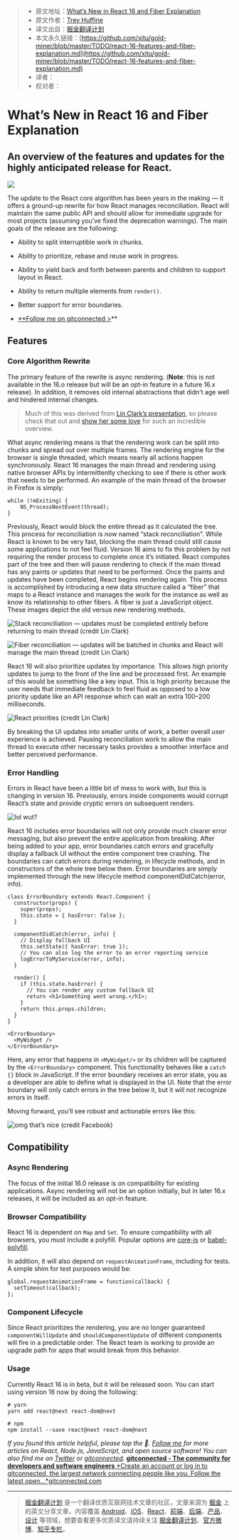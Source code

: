 
> * 原文地址：[What’s New in React 16 and Fiber Explanation](https://edgecoders.com/react-16-features-and-fiber-explanation-e779544bb1b7)
> * 原文作者：[Trey Huffine](https://edgecoders.com/@treyhuffine?source=post_header_lockup)
> * 译文出自：[掘金翻译计划](https://github.com/xitu/gold-miner)
> * 本文永久链接：[https://github.com/xitu/gold-miner/blob/master/TODO/react-16-features-and-fiber-explanation.md](https://github.com/xitu/gold-miner/blob/master/TODO/react-16-features-and-fiber-explanation.md)
> * 译者：
> * 校对者：

# What’s New in React 16 and Fiber Explanation

## An overview of the features and updates for the highly anticipated release for React.

![](https://cdn-images-1.medium.com/max/2100/1*i3hzpSEiEEMTuWIYviYweQ.png)

The update to the React core algorithm has been years in the making — it offers a ground-up rewrite for how React manages reconciliation. React will maintain the same public API and should allow for immediate upgrade for most projects (assuming you’ve fixed the deprecation warnings). The main goals of the release are the following:

* Ability to split interruptible work in chunks.

* Ability to prioritize, rebase and reuse work in progress.

* Ability to yield back and forth between parents and children to support layout in React.

* Ability to return multiple elements from `render()`.

* Better support for error boundaries.

* [**Follow me on gitconnected >](https://gitconnected.com/treyhuffine)**

## Features

### Core Algorithm Rewrite

The primary feature of the rewrite is async rendering. (**Note**: this is not available in the 16.o release but will be an opt-in feature in a future 16.x release). In addition, it removes old internal abstractions that didn’t age well and hindered internal changes.

> Much of this was derived from [Lin Clark’s presentation](https://www.youtube.com/watch?v=ZCuYPiUIONs), so please check that out and [show her some love](https://twitter.com/linclark) for such an incredible overview.

What async rendering means is that the rendering work can be split into chunks and spread out over multiple frames. The rendering engine for the browser is single threaded, which means nearly all actions happen synchronously. React 16 manages the main thread and rendering using native browser APIs by intermittently checking to see if there is other work that needs to be performed. An example of the main thread of the browser in Firefox is simply:

```
while (!mExiting) {
    NS_ProcessNextEvent(thread);
}
```

Previously, React would block the entire thread as it calculated the tree. This process for reconciliation is now named “stack reconciliation”. While React is known to be very fast, blocking the main thread could still cause some applications to not feel fluid. Version 16 aims to fix this problem by not requiring the render process to complete once it’s initiated. React computes part of the tree and then will pause rendering to check if the main thread has any paints or updates that need to be performed. Once the paints and updates have been completed, React begins rendering again. This process is accomplished by introducing a new data structure called a “fiber” that maps to a React instance and manages the work for the instance as well as know its relationship to other fibers. A fiber is just a JavaScript object. These images depict the old versus new rendering methods.

![Stack reconciliation — updates must be completed entirely before returning to main thread (credit Lin Clark)](https://cdn-images-1.medium.com/max/3304/1*QtyRyjiedObq7_khCw5GlA.png)

![Fiber reconciliation — updates will be batched in chunks and React will manage the main thread (credit Lin Clark)](https://cdn-images-1.medium.com/max/2000/1*LEPjfYL6Bd4nkcCRMB6vog.png)

React 16 will also prioritize updates by importance. This allows high priority updates to jump to the front of the line and be processed first. An example of this would be something like a key input. This is high priority because the user needs that immediate feedback to feel fluid as opposed to a low priority update like an API response which can wait an extra 100–200 milliseconds.

![React priorities (credit Lin Clark)](https://cdn-images-1.medium.com/max/3428/1*RZYe9LuwfybI9zDxCL28NQ.png)

By breaking the UI updates into smaller units of work, a better overall user experience is achieved. Pausing reconciliation work to allow the main thread to execute other necessary tasks provides a smoother interface and better perceived performance.

### Error Handling

Errors in React have been a little bit of mess to work with, but this is changing in version 16. Previously, errors inside components would corrupt React’s state and provide cryptic errors on subsequent renders.

![lol wut?](https://cdn-images-1.medium.com/max/2000/1*BLyT8jKqOPRAKt_iUXCNeg.png)

React 16 includes error boundaries will not only provide much clearer error messaging, but also prevent the entire application from breaking. After being added to your app, error boundaries catch errors and gracefully display a fallback UI without the entire component tree crashing. The boundaries can catch errors during rendering, in lifecycle methods, and in constructors of the whole tree below them. Error boundaries are simply implemented through the new lifecycle method componentDidCatch(error, info).

```
class ErrorBoundary extends React.Component {
  constructor(props) {
    super(props);
    this.state = { hasError: false };
  }

  componentDidCatch(error, info) {
    // Display fallback UI
    this.setState({ hasError: true });
    // You can also log the error to an error reporting service
    logErrorToMyService(error, info);
  }

  render() {
    if (this.state.hasError) {
      // You can render any custom fallback UI
      return <h1>Something went wrong.</h1>;
    }
    return this.props.children;
  }
}

<ErrorBoundary>
  <MyWidget />
</ErrorBoundary>
```

Here, any error that happens in `<MyWidget/>` or its children will be captured by the `<ErrorBoundary>` component. This functionality behaves like a `catch {}` block in JavaScript. If the error boundary receives an error state, you as a developer are able to define what is displayed in the UI. Note that the error boundary will only catch errors in the tree below it, but it will not recognize errors in itself.

Moving forward, you’ll see robust and actionable errors like this:

![omg that’s nice (credit Facebook)](https://cdn-images-1.medium.com/max/3202/1*Icy2gSlrGAifYrI-cNddIg.png)

## Compatibility

### Async Rendering

The focus of the initial 16.0 release is on compatibility for existing applications. Async rendering will not be an option initially, but in later 16.x releases, it will be included as an opt-in feature.

### Browser Compatibility

React 16 is dependent on `Map` and `Set`. To ensure compatibility with all browsers, you must include a polyfill. Popular options are [core-js](https://github.com/zloirock/core-js) or [babel-polyfill](https://babeljs.io/docs/usage/polyfill/).

In addition, it will also depend on `requestAnimationFrame`, including for tests. A simple shim for test purposes would be:

```
global.requestAnimationFrame = function(callback) {
  setTimeout(callback);
};
```

### Component Lifecycle

Since React prioritizes the rendering, you are no longer guaranteed `componentWillUpdate` and `shouldComponentUpdate` of different components will fire in a predictable order. The React team is working to provide an upgrade path for apps that would break from this behavior.

### Usage

Currently React 16 is in beta, but it will be released soon. You can start using version 16 now by doing the following:

```
# yarn
yarn add react@next react-dom@next

# npm
npm install --save react@next react-dom@next
```

*If you found this article helpful, please tap the *👏*. [Follow me](https://medium.com/@treyhuffine) for more articles on React, Node.js, JavaScript, and open source software! You can also find me on [Twitter](https://twitter.com/twitter) or [gitconnected](https://gitconnected.com/treyhuffine).*
[**gitconnected - The community for developers and software engineers**
*Create an account or log in to gitconnected, the largest network connecting people like you. Follow the latest open…*gitconnected.com](https://gitconnected.com/treyhuffine)


---

> [掘金翻译计划](https://github.com/xitu/gold-miner) 是一个翻译优质互联网技术文章的社区，文章来源为 [掘金](https://juejin.im) 上的英文分享文章。内容覆盖 [Android](https://github.com/xitu/gold-miner#android)、[iOS](https://github.com/xitu/gold-miner#ios)、[React](https://github.com/xitu/gold-miner#react)、[前端](https://github.com/xitu/gold-miner#前端)、[后端](https://github.com/xitu/gold-miner#后端)、[产品](https://github.com/xitu/gold-miner#产品)、[设计](https://github.com/xitu/gold-miner#设计) 等领域，想要查看更多优质译文请持续关注 [掘金翻译计划](https://github.com/xitu/gold-miner)、[官方微博](http://weibo.com/juejinfanyi)、[知乎专栏](https://zhuanlan.zhihu.com/juejinfanyi)。
